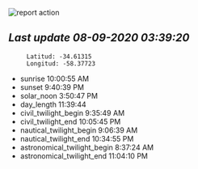 ![report action](https://github.com/matiasz8/actions-for-reports/workflows/report%20action/badge.svg?branch=develop) 


## *****Last update 08-09-2020 03:39:20*****



		 Latitud: -34.61315
		 Longitud: -58.37723

 - sunrise 	 10:00:55 AM
 - sunset 	 9:40:39 PM
 - solar_noon 	 3:50:47 PM
 - day_length 	 11:39:44
 - civil_twilight_begin 	 9:35:49 AM
 - civil_twilight_end 	 10:05:45 PM
 - nautical_twilight_begin 	 9:06:39 AM
 - nautical_twilight_end 	 10:34:55 PM
 - astronomical_twilight_begin 	 8:37:24 AM
 - astronomical_twilight_end 	 11:04:10 PM

